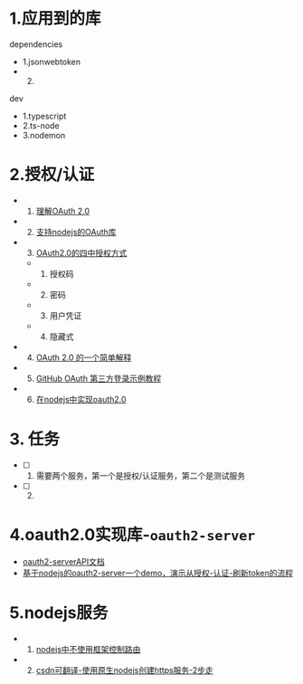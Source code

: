 # 1.应用到的库
dependencies
- 1.jsonwebtoken
- 2.
dev
- 1.typescript
- 2.ts-node
- 3.nodemon

# 2.授权/认证
- 1. [理解OAuth 2.0](https://www.ruanyifeng.com/blog/2014/05/oauth_2_0.html)
- 2. [支持nodejs的OAuth库](https://oauth.net/code/nodejs/)
- 3. [OAuth2.0的四中授权方式](http://www.ruanyifeng.com/blog/2019/04/oauth-grant-types.html)
    - 1. 授权码
    - 2. 密码
    - 3. 用户凭证
    - 4. 隐藏式
- 4. [OAuth 2.0 的一个简单解释](http://www.ruanyifeng.com/blog/2019/04/oauth_design.html)
- 5. [GitHub OAuth 第三方登录示例教程](http://www.ruanyifeng.com/blog/2019/04/github-oauth.html)
- 6. [在nodejs中实现oauth2.0](https://blog.logrocket.com/implementing-oauth-2-0-in-node-js/)


# 3. 任务
- [ ] 1. 需要两个服务，第一个是授权/认证服务，第二个是测试服务
- [ ] 2.

# 4.oauth2.0实现库-`oauth2-server`
- [oauth2-serverAPI文档](https://oauth2-server.readthedocs.io/en/latest/index.html)
- [基于nodejs的oauth2-server一个demo，演示从授权-认证-刷新token的流程](https://github.com/14gasher/oauth-example)

# 5.nodejs服务
- 1. [nodejs中不使用框架控制路由](https://www.geeksforgeeks.org/routing-in-node-js/)
- 2. [csdn可翻译-使用原生nodejs创建https服务-2步走](https://nodejs.org/en/knowledge/HTTP/servers/how-to-create-a-HTTPS-server/)